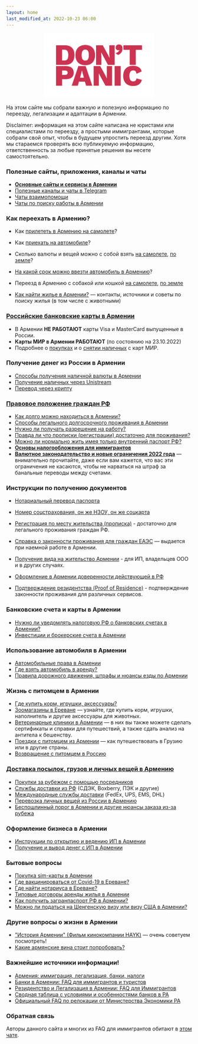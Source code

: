```yaml
---
layout: home
last_modified_at: 2022-10-23 06:00
---
```


<p style="text-align: center;"><img src="/assets/panic.svg" alt="Don't panic!" width="300px"></p>

На этом сайте мы собрали важную и полезную информацию по переезду, легализации и адаптации в Армении.

Disclaimer: информация на этом сайте написана не юристами или специалистами по переезду, а простыми
иммигрантами, которые собрали свой опыт, чтобы в будущем упростить переезд другим. Хотя мы стараемся
проверять всю публикуемую информацию, ответственность за любые принятые решения вы несете самостоятельно.

### Полезные сайты, приложения, каналы и чаты

- **[Основные сайты и сервисы в Армении](/websites.md)**
- [Полезные каналы и чаты в Telegram](/telegram-groups.md)
- [Чаты взаимопомощи](/telegram-groups.md#помощь-иммигрантам)
- [Чаты по поиску работы в Армении](/telegram-groups.md#поиск-работы)

### Как переехать в Армению?

- Как [прилететь в Армению на самолете](/moving/by-air.md)?
- Как [приехать на автомобиле](/moving/by-car.md)?
- Сколько валюты и вещей можно с собой взять [на самолете](/moving/by-air.md#customs), [по земле](/moving/by-car.md#customs)?
- [На какой срок можно ввезти автомобиль в Армению](/moving/by-car.md#на-какой-срок-можно-ввезти-автомобиль-в-армению)?
- Переезд в Армению с собакой или кошкой [на самолете](/animals/flight-to-armenia.md), [по земле](/animals/ground-to-armenia.md)

- [Как найти жилье в Армении?](/rent-house.md) — контакты, источники и советы по поиску жилья (в том числе с животными)

### [Российские банковские карты в Армении](/money/russian-cards.md)

- В Армении **НЕ РАБОТАЮТ** карты Visa и MasterCard выпущенные в России.
- **Карты МИР в Армении РАБОТАЮТ** (по состоянию на 23.10.2022)
- Подробнее о [покупках](/money/russian-cards.md#mir) и о [снятии наличных](/money/russian-cards.md#cash) с карт МИР.

### Получение денег из России в Армении

- [Способы получения наличной валюты в Армении](/money/cash.md)
- [Получение наличных через Unistream](/money/unistream.md)
- [Перевод через крипту](/money/crypto.md)

### [Правовое положение граждан РФ](/migration.md)

- [Как долго можно находиться в Армении?](/migration.md#p1)
- [Способы легального долгосрочного проживания в Армении](/migration.md#p2)
- [Нужно ли получать разрешение на работу?](/migration.md#p4)
- [Правда ли что прописки (регистрации) достаточно для проживания?](/migration.md#p5)
- [Можно ли нормально жить имея только внутренний паспорт РФ?](/migration.md#nopassport)
- **[Основы налогообложения для иммигрантов](/taxes.md)**
- **[Валютное законодательство и новые ограничения 2022 года](/laws/restrictions.md)** — внимательно прочитайте, даже если вам кажется, что вас эти ограничения не касаются, чтобы не нарваться на штраф за банальные переводы между счетами.

### Инструкции по получению документов

- [Нотариальный перевод паспорта](/documents/passport-translation.md)
- [Номер соцстрахования, он же НЗОУ, он же соцкарта](/documents/social-number.md)
- [Регистрация по месту жительства (прописка)](/documents/registration.md) - достаточно для легального проживания граждан РФ.
- [Справка о законности проживания для граждан ЕАЭС](/documents/eaeu-cert.md) — выдается при наемной работе в Армении.
- [Получение вида на жительство Армении](/documents/residence.md) - для ИП, владельцев ООО и в других случаях.

- [Оформление в Армении доверенности действующей в РФ](/documents/power-of-attorney.md)
- [Подтверждение резидентства (Proof of Residence)](/documents/proof-of-residence.md) - подтверждение законности проживания для различных сервисов.

### Банковские счета и карты в Армении

[//]: # (todo: Банковские карты в Армении)

- [Нужно ли уведомлять налоговую РФ о банковских счетах в Армении?](/money/notifications.md)
- [Инвестиции и брокерские счета в Армении](./money/investment.md)

### Использование автомобиля в Армении

- [Автомобильные права в Армении](/drive/license.md)
- [Где взять автомобиль в аренду?](/drive/car-rentals.md)
- [Правила дорожного движения, штрафы и нюансы езды по Армении](/drive/armenia.md)

### Жизнь с питомцем в Армении

- [Где купить корм, игрушки, аксессуары?](/animals/#howtobuy)
- [Зоомагазины в Ереване](/animals/shops-yerevan.md) — узнайте, где купить корм, игрушки, наполнитель и другие аксессуары
  для животных.
- [Ветеринарные клиники в Армении](/animals/vetclinics.md) — в них вы также можете сделать сертификаты и справки для
  путешествий, а также сдать анализ на антитела к бешенству.
- [Поездки с питомцем из Армении](/animals/#поездки-с-животным-из-армении) — как путешествовать в Грузию или
  в другие страны.
- [Возвращение с питомцем в Россию](/animals/return-to-russia.md)

### [Доставка посылок, грузов и личных вещей в Армению](delivery/index.md)

- [Покупки за рубежом с помощью посредников](delivery/index.md#mailforwarding)
- [Службы доставки из РФ](/delivery/services.md#ru) (СДЭК, Boxberry, ПЭК и другие)
- [Международные службы доставки](/delivery/services.md#int) (FedEx, UPS, EMS, DHL)
- [Перевозка личных вещей из России в Армению](delivery/index.md#amtrans)
- [Беспошлинный порог в Армении и другие нюансы заказа из-за рубежа](delivery/index.md#taxes)

### Оформление бизнеса в Армении

- [Инструкции по открытию и ведению ИП в Армении](/business/ip.md)
- [Получение и вывод денег с ИП в Армении](/business/ip-money.md)

### Бытовые вопросы

- [Покупка sim-карты в Армении](/cellular.md)
- [Где вакцинироваться от Covid-19 в Ереване?](/covid-vaccine.md)
- [Где найти нотариуса в Ереване?](/attorneys.md)
- [Типовые договоры аренды жилья в Армении](/rent-house.md#contract)
- [Как получить загранпаспорт РФ в Армении?](/documents/zagran.md)
- [Можно ли податься на Шенгенскую визу или визу США в Армении?](/documents/foreign-visa.md)

### Другие вопросы о жизни в Армении

- ["История Армении" (Фильм кинокомпании HAYK)](https://youtu.be/w6M5bD2J5hs) — очень советуем посмотреть!
- [Какие армянские вина стоит попробовать?](/armenian-wines.md)

### Важнейшие источники информации!

- [Армения: иммиграция, легализация, банки, налоги](https://t.me/am_banking_and_residency)
- [Банки в Армении: FAQ для иммигрантов и туристов](https://bit.ly/armenian-banks-faq)
- [Резидентство и Легализация в Армении: FAQ для Иммигрантов](https://bit.ly/armenian-residency-faq)
- [Сводная таблица с условиями и особенностями банков в РА](https://bit.ly/armenian-banks-terms)
- [Официальный FAQ по релокации от Министерства Экономики РА](https://mineconomy.am/media/18156/reloc_mineconomy.pdf)

### Обратная связь

Авторы данного сайта и многих из FAQ для иммигрантов обитают в [этом чате](https://t.me/am_banking_and_relocation_chat).

